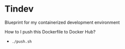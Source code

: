 # Tindev
Blueprint for my containerized development environment

How to I push this Dockerfile to Docker Hub?
- `./push.sh`
